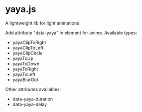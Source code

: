 # yaya.js
A lightweight lib for light animations

Add attribute "data-yaya" in element for anime. Available types:

* yayaClipToRight
* yayaClipToLeft
* yayaClipCircle
* yayaToUp
* yayaToDown
* yayaToRight
* yayaToLeft
* yayaBlurOut

Other attributes availables:
* data-yaya-duration
* data-yaya-delay